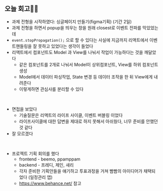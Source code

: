 ## 오늘 회고👩‍💻

- 과제 전형을 시작하였다: 싱글페이지 만들기(figma기획) (기간 2일)
- 과제 전형을 하면서 popup을 띄우는 창을 원래 closest로 이벤트 전파를 막았었는데
- `event.stopPropagation();` 으로 할 수 있다는 사실에 지금까지 리액트에서 이벤트핸들링을 잘 못하고 있었다는 생각이 들었다
- 리액트에서 컴포넌트도 Model 과 View를 나눠서 작업이 가능하다는 것을 깨달았다
  - 같은 컴포넌트를 2개로 나눠서 Model이 상위컴포넌트, View를 하위 컴포넌트 생성
  - Model에서 데이터 파싱작업, State 변경 등 데이터 조작을 한 뒤 View에게 내려준다
  - 이렇게하면 관심사를 분리할 수 있다

<br>

- 면접을 보았다
  - 기술질문은 리액트의 라이프 사이클, 이벤트 버블링 이었다
  - 라이프사이클에 대한 답변을 제대로 하지 못해서 아쉬웠다, 너무 준비를 안했던 것 같다
- 잘 모르겠다

<br>

- 프로젝트 기획 회의를 했다
  - frontend - beemo, ppamppam
  - backend - 프레디, 제인, 새리
  - 각자 준비한 기획안들을 얘기하고 투표과정을 거쳐 빰빰의 아이디어가 채택되었다 (일정관리 앱)
  - https://www.behance.net/ 참고



